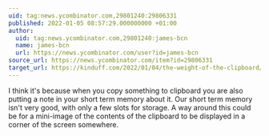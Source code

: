 ```yaml
---
uid: tag:news.ycombinator.com,29801240:29806331
published: 2022-01-05 08:57:29.000000000 +01:00
author:
  uid: tag:news.ycombinator.com,29801240:james-bcn
  name: james-bcn
  url: https://news.ycombinator.com/user?id=james-bcn
source_url: https://news.ycombinator.com/item?id=29806331
target_url: https://kinduff.com/2022/01/04/the-weight-of-the-clipboard/
---
```


I think it's because when you copy something to clipboard you are also putting a note in your short term memory about it. Our short term memory isn't very good, with only a few slots for storage. A way around this could be for a mini-image of the contents of the clipboard to be displayed in a corner of the screen somewhere.